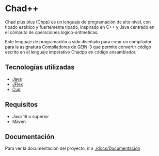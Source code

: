 # Chad++

Chad plus plus (Chpp) es un lenguaje de programación de alto nivel, con tipado estático y fuertemente tipado, inspirado en C++ y Java centrado en el cómputo de operaciones logico-aritmeticas.

Este lenguaje de programación a sido diseñado para crear un compilador para la asignatura Compiladores de GEIN-3 que permite convertir código escrito en el lenguaje imperativo Chadpp en código ensamblador.

## Tecnologías utilizadas

- [Java](https://www.java.com/es/)
- [JFlex](https://jflex.de/)
- [Cup](http://www2.cs.tum.edu/projects/cup/)

## Requisitos

- Java 19 o superior
- Maven

## Documentación

Para ver la documentación del proyecto, ir a [./docs/Documentación](./doc/Documentacion.pdf)
